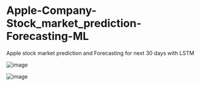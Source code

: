 # Apple-Company-Stock_market_prediction-Forecasting-ML
Apple stock market prediction and Forecasting for next 30 days with LSTM


![image](https://github.com/wahidpanda/Apple-Company-Stock_market_prediction-Forecasting-ML/assets/110899864/6dcb6e9e-0042-4d42-99fa-d495c0692d87)

![image](https://github.com/wahidpanda/Apple-Company-Stock_market_prediction-Forecasting-ML/assets/110899864/086ad259-7de3-45e5-8593-f3d34f313478)

